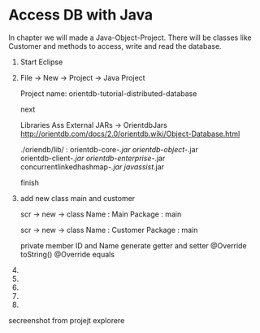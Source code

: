 # Access DB with Java

In chapter we will made a Java-Object-Project. There will be classes like Customer and methods to access, write and read the database. 



1. Start Eclipse
1. File -> New -> Project -> Java Project

    Project name: orientdb-tutorial-distributed-database
    
    next
    
    Libraries Ass External JARs -> OrientdbJars
    http://orientdb.com/docs/2.0/orientdb.wiki/Object-Database.html

    ./oriendb/lib/ :
        orientdb-core-*.jar
        orientdb-object-*.jar   
        orientdb-client-*.jar
        orientdb-enterprise-*.jar    
        concurrentlinkedhashmap-*.jar
        javassist*.jar
        
    finish

1. add new class main and customer

    scr -> new -> class 
    Name : Main
    Package : main
    
    scr -> new -> class 
    Name : Customer 
    Package : main
    
    private member ID and Name
    generate getter and setter
    @Override toString()
    @Override equals

1. 
1. 
1. 
1. 
1. 


secreenshot from projejt explorere
